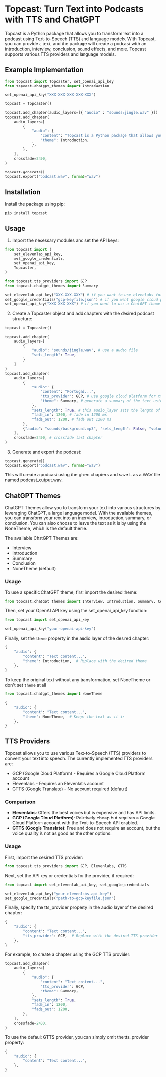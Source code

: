 # Topcast: Turn Text into Podcasts with TTS and ChatGPT

Topcast is a Python package that allows you to transform text into a podcast using Text-to-Speech (TTS) and language models. With Topcast, you can provide a text, and the package will create a podcast with an introduction, interview, conclusion, sound effects, and more. Topcast supports various TTS providers and language models.

## Example Implementation

```python
from topcast import Topcaster, set_openai_api_key
from topcast.chatgpt_themes import Introduction

set_openai_api_key("XXX-XXX-XXX-XXX-XXX")

topcast = Topcaster()

topcast.add_chapter(audio_layers=[{ "audio" : "sounds/jingle.wav" }])
topcast.add_chapter(
    audio_layers=[
        {
            "audio": {
                "content": "Topcast is a Python package that allows you to transform text into a podcast using Text-to-Speech (TTS) and language models. With Topcast, you can provide a text, and the package will create a podcast with an introduction, interview, conclusion, sound effects, and more. Topcast supports various TTS providers and language models.",
                "theme": Introduction,
            },
        },
    ],
    crossfade=2400,
)

topcast.generate()
topcast.export("podcast.wav", format="wav")


```

## Installation
Install the package using pip:

```bash
pip install topcast
```

## Usage

1. Import the necessary modules and set the API keys:

```python
from topcast import (
    set_elevenlab_api_key,
    set_google_credentials,
    set_openai_api_key,
    Topcaster,
)

from topcast.tts_providers import GCP
from topcast.chatgpt_themes import Summary

set_elevenlab_api_key("XXX-XXX-XXX") # if you want to use elvenlabs for tts
set_google_credentials("gcp-keyfile.json") # if you want google cloud platform for tts
set_openai_api_key("XXX-XXX-XXX") # if you want to use a ChatGPT theme
```

2. Create a Topcaster object and add chapters with the desired podcast structure:

```python
topcast = Topcaster()

topcast.add_chapter(
    audio_layers=[
        {
            "audio": "sounds/jingle.wav", # use a audio file
            "sets_length": True,
        }
    ]
)
topcast.add_chapter(
    audio_layers=[
        {
            "audio": {
                "content": "Portugal...", 
                "tts_provider": GCP, # use google cloud platform for tts
                "theme": Summary, # generate a summary of the text using ChatGPT
            },
            "sets_length": True, # this audio_layer sets the length of the chapter, only one audio_layer can set the length per chapter
            "fade_in": 1200, # fade in 1200 ms
            "fade_out": 1200, # fade out 1200 ms
        },
        {"audio": "sounds/background.mp3", "sets_length": False, "volume": 0.5}, # overlay audio
    ],
    crossfade=2400, # crossfade last chapter
)

```

3. Generate and export the podcast:

```python
topcast.generate()
topcast.export("podcast.wav", format="wav")
```
This will create a podcast using the given chapters and save it as a WAV file named podcast_output.wav.
## ChatGPT Themes
ChatGPT Themes allow you to transform your text into various structures by leveraging ChatGPT, a large language model. With the available themes, you can transform your text into an interview, introduction, summary, or conclusion. You can also choose to leave the text as it is by using the NoneTheme, which is the default theme.

The available ChatGPT Themes are:

- Interview
- Introduction
- Summary
- Conclusion
- NoneTheme (default)
### Usage
To use a specific ChatGPT theme, first import the desired theme:
```python
from topcast.chatgpt_themes import Interview, Introduction, Summary, Conclusion
```
Then, set your OpenAI API key using the set_openai_api_key function:
```python
from topcast import set_openai_api_key

set_openai_api_key("your-openai-api-key")

```
Finally, set the `theme` property in the audio layer of the desired chapter:

```python
{
    "audio": {
        "content": "Text content...",
        "theme": Introduction,  # Replace with the desired theme
    },
}

```
To keep the original text without any transformation, set NoneTheme or don't set `theme` at all


```python
from topcast.chatgpt_themes import NoneTheme

{
    "audio": {
        "content": "Text content...",
        "theme": NoneTheme,  # Keeps the text as it is
    },
}
```
## TTS Providers
Topcast allows you to use various Text-to-Speech (TTS) providers to convert your text into speech. The currently implemented TTS providers are:
- GCP (Google Cloud Platform) - Requires a Google Cloud Platform account
- Elevenlabs - Requires an Elevenlabs account
- GTTS (Google Translate) - No account required (default)
### Comparison
- **Elevenlabs**: Offers the best voices but is expensive and has API limits.
- **GCP (Google Cloud Platform)**: Relatively cheap but requires a Google Cloud Platform account with the Text-to-Speech API enabled.
- **GTTS (Google Translate)**: Free and does not require an account, but the voice quality is not as good as the other options.
### Usage
First, import the desired TTS provider:
```python
from topcast.tts_providers import GCP, Elevenlabs, GTTS

```
Next, set the API key or credentials for the provider, if required:
```python
from topcast import set_elevenlab_api_key, set_google_credentials

set_elevenlab_api_key("your-elevenlabs-api-key")
set_google_credentials("path-to-gcp-keyfile.json")
```
Finally, specify the tts_provider property in the audio layer of the desired chapter:
```python
{
    "audio": {
        "content": "Text content...",
        "tts_provider": GCP,  # Replace with the desired TTS provider
    },
}

```

For example, to create a chapter using the GCP TTS provider:
```python
topcast.add_chapter(
    audio_layers=[
        {
            "audio": {
                "content": "Text content...",
                "tts_provider": GCP,
                "theme": Summary,
            },
            "sets_length": True,
            "fade_in": 1200,
            "fade_out": 1200,
        },
    ],
    crossfade=2400,
)

```
To use the default GTTS provider, you can simply omit the tts_provider property:

```python
{
    "audio": {
        "content": "Text content...",
    },
}
```
